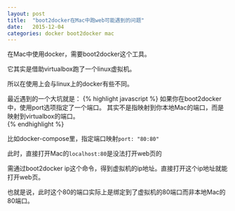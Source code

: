 ```yaml
---
layout: post
title:  "boot2docker在Mac中跑web可能遇到的问题"
date:   2015-12-04
categories: docker boot2docker mac
---
```

在Mac中使用docker，需要boot2docker这个工具。

它其实是借助virtualbox跑了一个linux虚拟机。

所以在使用上会与linux上的docker有些不同。

最近遇到的一个大坑就是：
{% highlight javascript %}
如果你在boot2docker中，使用port选项指定了一个端口。
其实不是指映射到你本地Mac的端口，而是映射到virtualbox的端口。  
{% endhighlight %}

比如docker-compose里，指定端口映射`port: "80:80"`

此时，直接打开Mac的`localhost:80`是没法打开web页的

需通过boot2docker ip这个命令，得到虚拟机的ip地址。直接打开这个ip地址就能打开web页。

也就是说，此时这个80的端口实际上是绑定到了虚拟机的80端口而非本地Mac的80端口。
